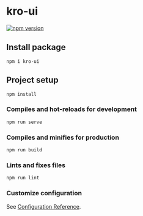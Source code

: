# kro-ui
[![npm version](https://badge.fury.io/js/kro-ui.svg)](https://www.npmjs.com/package/kro-ui)

## Install package
```
npm i kro-ui
```

## Project setup
```
npm install
```

### Compiles and hot-reloads for development
```
npm run serve
```

### Compiles and minifies for production
```
npm run build
```

### Lints and fixes files
```
npm run lint
```

### Customize configuration
See [Configuration Reference](https://cli.vuejs.org/config/).
